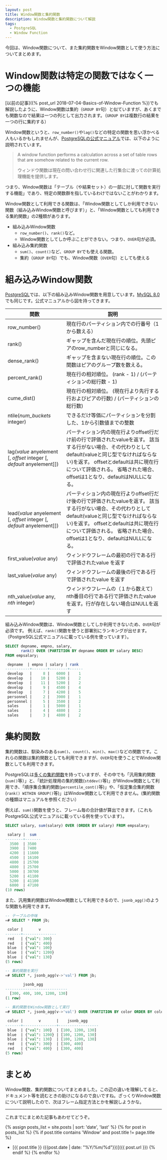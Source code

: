 ```yaml
---
layout: post
title: Window関数と集約関数
description: Window関数と集約関数について解説
tags:
  - PostgreSQL
  - Window Function
---
```






今回は、Window関数について、また集約関数をWindow関数として使う方法についてまとめます。

# Window関数は特定の関数ではなく一つの機能

[以前の記事]({% post_url 2018-07-04-Basics-of-Window-Function %})でも解説したように、Window関数は集約（`GROUP BY`句）と似ていますが、あくまでも関数なので結果は一つの列として出力されます。（`GROUP BY`は複数行の結果を一つの行に集約する）

Window関数というと、`row_number()`や`lag()`などの特定の関数を思い浮かべる人もいるかもしれませんが、[PostgreSQLの公式マニュアル](https://www.postgresql.org/docs/11/static/tutorial-window.html)では、以下のように説明されています。

> A window function performs a calculation across a set of table rows that are somehow related to the current row.
>
> ウィンドウ関数は現在の問い合わせ行に関連した行集合に渡っての計算処理機能を提供します。

つまり、Window関数は「テーブル（や結果セット）の一部に対して関数を実行する機能」であり、特定の関数群を指しているわけではないことがわかります。

Window関数として利用できる関数は、「Window関数としてしか利用できない関数（組み込みWindow関数と呼びます）」と、「Window関数としても利用できる集約関数」の2種類があります。

* 組み込みWindow関数
  * `row_number()`、`rank()`など。
  * Window関数としてしか呼ぶことができない。つまり、`OVER`句が必須。
* 組み込み集約関数
  * `sum()`、`count()`など、`GROUP BY`でも使える関数。
  * 集約（`GROUP BY`句）でも、Window関数（`OVER`句）としても使える

# 組み込みWindow関数

[PostgreSQL](https://www.postgresql.jp/document/10/html/functions-window.html)では、以下の組み込みWindow関数を用意しています。[MySQL 8.0](https://dev.mysql.com/doc/refman/8.0/en/window-function-descriptions.html)でも同じです。公式マニュアルから図を持ってきます。

|関数|説明|
|----|----|
|row\_number()|現在行のパーティション内での行番号（1から数える）|
|rank()|ギャップを含んだ現在行の順位。先頭ピアのrow_numberと同じになる。|
|dense\_rank()|ギャップを含まない現在行の順位。この関数はピアのグループ数を数える。|
|percent\_rank()|現在行の相対順位。 (rank - 1) / (パーティションの総行数 - 1)|
|cume\_dist()|現在行の相対順位。 (現在行より先行する行およびピアの行数) / (パーティションの総行数)|
|ntile(*num\_buckets* integer)|できるだけ等価にパーティションを分割した、1から引数値までの整数|
|lag(*value* anyelement [, *offset* integer [, *default* anyelement]])|パーティション内の現在行よりoffset行だけ前の行で評価されたvalueを返す。 該当する行がない場合、その代わりとしてdefault(valueと同じ型でなければならない)を返す。 offsetとdefaultは共に現在行について評価される。 省略された場合、offsetは1となり、defaultはNULLになる。 |
|lead(*value* anyelement [, *offset* integer [, *default* anyelement]])|パーティション内の現在行よりoffset行だけ後の行で評価されたvalueを返す。 該当する行がない場合、その代わりとしてdefault(valueと同じ型でなければならない)を返す。 offsetとdefaultは共に現在行について評価される。 省略された場合、offsetは1となり、defaultはNULLになる。 |
|first\_value(*value* any)|ウィンドウフレームの最初の行である行で評価されたvalue を返す |
|last\_value(*value* any)|ウィンドウフレームの最後の行である行で評価されたvalue を返す |
|nth\_value(*value* any, *nth* integer)|ウィンドウフレームの（１から数えて）nth番目の行である行で評価されたvalueを返す。行が存在しない場合はNULLを返す |

組み込みWindow関数は、Window関数としてしか利用できないため、`OVER`句が必須です。
例えば、`rank()`関数を使うと部署別にランキングが出せます。（PostgreSQL公式マニュアルに載っている例を使っています）。

```sql
SELECT depname, empno, salary,
       rank() OVER (PARTITION BY depname ORDER BY salary DESC)
FROM empsalary;

 depname  | empno | salary | rank 
-----------+-------+--------+------
 develop   |     8 |   6000 |    1
 develop   |    10 |   5200 |    2
 develop   |    11 |   5200 |    2
 develop   |     9 |   4500 |    4
 develop   |     7 |   4200 |    5
 personnel |     2 |   3900 |    1
 personnel |     5 |   3500 |    2
 sales     |     1 |   5000 |    1
 sales     |     4 |   4800 |    2
 sales     |     3 |   4800 |    2
```

# 集約関数

集約関数は、馴染みのある`sum()`、`count()`、`min()`、`max()`などの関数です。これらの関数は集約関数としても利用できますが、`OVER`句を使うことでWindow関数としても利用できます。

PostgreSQLは[多くの集約関数](https://www.postgresql.jp/document/10/html/functions-aggregate.html)を持っていますが、その中でも「汎用集約関数(`sum()`等）」と、「統計処理用の集約関数(`stddev()`等)」がWindow関数として利用でき、「順序集合集約関数(`percentile_cont()`等)」や、「仮定集合集約関数(`rank() WITHIN GROUP()`等)」はWindow関数として利用できません。(集約関数の種類はマニュアルを参照ください）

例えば、`sum()`関数を使うと、フレーム毎の合計値が算出できます。（これもPostgreSQL公式マニュアルに載っている例を使っています）。

```sql
SELECT salary, sum(salary) OVER (ORDER BY salary) FROM empsalary;

 salary |  sum
--------+-------
  3500  | 3500
  3900  | 7400
  4200  | 11600
  4500  | 16100
  4800  | 25700
  4800  | 25700
  5000  | 30700
  5200  | 41100
  5200  | 41100
  6000  | 47100
(10 rows)
```

また、汎用集約関数はWindow関数として利用できるので、`jsonb_agg()`のような関数も利用できます。

```sql
-- テーブルの中味
=# SELECT * FROM jb;

 color |       v
-------+---------------
 red   | {"val": 300}
 red   | {"val": 400}
 blue  | {"val": 100}
 blue  | {"val": 1200}
 blue  | {"val": 130}
(5 rows)

-- 集約関数を実行
=# SELECT *, jsonb_agg(v->'val') FROM jb;

	    jsonb_agg
----------------------------
  [300, 400, 100, 1200, 130]
(1 row)

-- 集約関数をWindow関数として実行
=# SELECT *, jsonb_agg(v->'val') OVER (PARTITION BY color ORDER BY color) from jb;

 color |       v       |    jsonb_agg
-------+---------------+------------------
 blue  | {"val": 100}  | [100, 1200, 130]
 blue  | {"val": 1200} | [100, 1200, 130]
 blue  | {"val": 130}  | [100, 1200, 130]
 red   | {"val": 300}  | [300, 400]
 red   | {"val": 400}  | [300, 400]
(5 rows)
```

# まとめ
Window関数、集約関数についてまとめました。この辺の違いを理解してると、ドキュメント等を読むときの助けになるので良いですね。ざっくりWindow関数について説明したので、次はフレーム指定方法とかを解説しようかな。

---

これまでにまとめた記事もあわせてどうぞ。

{% assign posts_list = site.posts | sort: 'date', 'last' %}
{% for post in posts_list %}
	{% if post.title contains 'Window' and post.title != page.title %}
* [{{ post.title }} ({{post.date | date: "%Y/%m/%d"}})]({{ post.url }})
	{% endif %}
{% endfor %}
